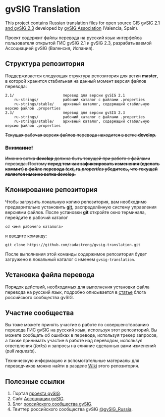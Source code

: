 # gvSIG Translation #
This project contains Russian translation files for open source GIS  [gvSIG 2.1 and gvSIG 2.3](http://www.gvsig.org) developed by [gvSIG Association](http://www.gvsig.com) (Valencia, Spain).

Проект содержит файлы перевода на русский язык интерфейса пользователя открытой ГИС gvSIG 2.1 и gvSIG 2.3, разрабатываемой Ассоциацией gvSIG (Валенсия, Испания).

## Структура репозитория
Поддерживается следующая структура репозитория для ветки **master**, в которой хранится стабильная на данный момент версия файлов перевода:

```
2.1/                      перевод для версии gvSIG 2.1
    ru-strings/           рабочий каталог с файлами .properties
    ru-strings/stable/    архивный каталог, содержащий стабильную версию файлов .properties
2.3/                      перевод для версии gvSIG 2.3
    ru-strings/           рабочий каталог с файлами .properties
    ru-strings/stable/    архивный каталог, содержащий стабильную версию файлов .properties
```
~~Текущая рабочая версия файлов перевода находится в ветке **develop**.~~
### ~~Внимание!~~
~~Именно ветка **develop** должна быть текущей при работе с файлами перевода. Поэтому **перед тем как зафиксировать  изменения (сделать коммит) в файле перевода *text_ru.properties* убедитесь, что текущей является именно ветка develop.**~~

## Клонирование репозитория
Чтобы загрузить локальную копию репозитория, вам необходимо предварительно установить [**git**](http://git-scm.com/), распределённую систему управления версиями файлов. После установки **git** откройте окно терминала, перейдите в рабочий каталог

```
cd <имя рабочего каталога>
```
и введите команду:

```
git clone https://github.com/cadastreng/gvsig-translation.git
```

После выполнения этой команды содержимое репозитория будет загружено в локальный каталог с именем `gvsig-translation`.

## Установка файла перевода
Порядок действий, необходимых для выполнения установки файла перевода на русский язык, подробно описывается в [статье](http://gvsigrussia.wordpress.com/2011/03/23/install-russian-language-in-gvsig-desktop/) блога российского сообщества gvSIG.

## Участие сообщества
Вы тоже можете принять участие в работе по совершенствованию перевода ГИС gvSIG на русский язык, используя этот репозиторий. Вы можете сообщать об ошибках в переводе, используя трекер запросов, а также принимать участие в работе над переводом, используя ответвления (*forks*) и запросы на слияние сделанных вами изменений (*pull requests*).

Техническую информацию и вспомогательные материалы для переводчиков можно найти в разделе [Wiki](https://github.com/cadastreng/gvsig-translation/wiki) этого репозитория.  

## Полезные ссылки
1. Портал [проекта gvSIG](http://www.gvsig.org/).
2. Сайт [Ассоциации gvSIG](http://www.gvsig.com/).
3. Блог [российского сообщества gvSIG](http://gvsigrussia.wordpress.com/).
4. Твиттер российского сообщества gvSIG [@gvSIG_Russia](http://twitter.com/gvSIG_Russia).
